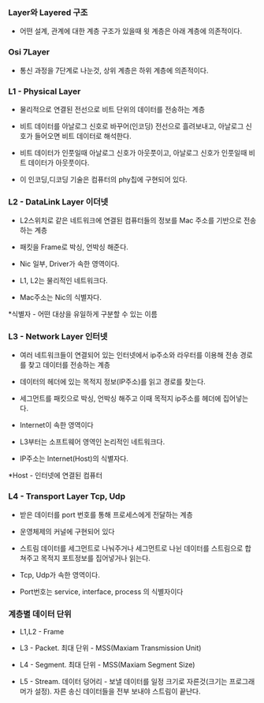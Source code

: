 ### Layer와 Layered 구조

* 어떤 설계, 관계에 대한 계층 구조가 있을때 윗 계층은 아래 계층에 의존적이다.


### Osi 7Layer

* 통신 과정을 7단계로 나눈것, 상위 계층은 하위 계층에 의존적이다.


### L1 - Physical Layer 

* 물리적으로 연결된 전선으로 비트 단위의 데이터를 전송하는 계층

* 비트 데이터를 아날로그 신호로 바꾸어(인코딩) 전선으로 흘려보내고, 아날로그 신호가 들어오면 비트 데이터로 해석한다.

* 비트 데이터가 인풋일때 아날로그 신호가 아웃풋이고, 아날로그 신호가 인풋일때 비트 데이터가 아웃풋이다.

* 이 인코딩,디코딩 기술은 컴퓨터의 phy칩에 구현되어 있다.  


### L2 - DataLink Layer 이더넷

* L2스위치로 같은 네트워크에 연결된 컴퓨터들의 정보를 Mac 주소를 기반으로 전송하는 계층

* 패킷을 Frame로 박싱, 언박싱 해준다.

* Nic 일부, Driver가 속한 영역이다.

* L1, L2는 물리적인 네트워크다.

* Mac주소는 Nic의 식별자다.

*식별자 - 어떤 대상을 유일하게 구분할 수 있는 이름


### L3 - Network Layer 인터넷

* 여러 네트워크들이 연결되어 있는 인터넷에서 ip주소와 라우터를 이용해 전송 경로를 찾고 데이터를 전송하는 계층

* 데이터의 헤더에 있는 목적지 정보(IP주소)를 읽고 경로를 찾는다.

* 세그먼트를 패킷으로 박싱, 언박싱 해주고 이때 목적지 ip주소를 헤더에 집어넣는다.

* Internet이 속한 영역이다

* L3부터는 소프트웨어 영역인 논리적인 네트워크다.

* IP주소는 Internet(Host)의 식별자다.

*Host - 인터넷에 연결된 컴퓨터


### L4 - Transport Layer Tcp, Udp

* 받은 데이터를 port 번호를 통해 프로세스에게 전달하는 계층

* 운영체제의 커널에 구현되어 있다

* 스트림 데이터를 세그먼트로 나눠주거나 세그먼트로 나뉜 데이터를 스트림으로 합쳐주고 목적지 포트정보를 집어넣거나 읽는다.

* Tcp, Udp가 속한 영역이다.

* Port번호는 service, interface, process 의 식별자이다


### 계층별 데이터 단위

* L1,L2 - Frame

* L3 - Packet. 최대 단위 - MSS(Maxiam Transmission Unit)

* L4 - Segment. 최대 단위 - MSS(Maxiam Segment Size)

* L5 - Stream. 데이터 덩어리 - 보낼 데이터를 일정 크기로 자른것(크기는 프로그래머가 설정). 자른 송신 데이터들을 전부 보내야 스트림이 끝난다.
